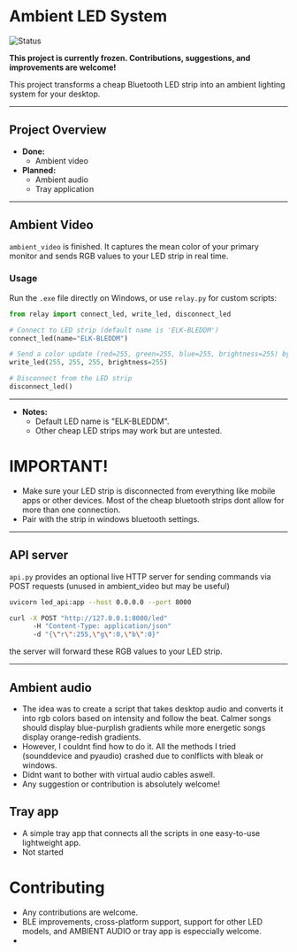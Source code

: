 # Ambient LED System

![Status](https://img.shields.io/badge/status-frozen-lightgrey)  

**This project is currently frozen. Contributions, suggestions, and improvements are welcome!**

This project transforms a cheap Bluetooth LED strip into an ambient lighting system for your desktop.

---

## Project Overview

- **Done:**  
  - Ambient video  
- **Planned:**  
  - Ambient audio  
  - Tray application  

---

## Ambient Video

`ambient_video` is finished. It captures the mean color of your primary monitor and sends RGB values to your LED strip in real time.

### Usage

Run the `.exe` file directly on Windows, or use `relay.py` for custom scripts:

```python
from relay import connect_led, write_led, disconnect_led

# Connect to LED strip (default name is 'ELK-BLEDDM')
connect_led(name="ELK-BLEDDM")

# Send a color update (red=255, green=255, blue=255, brightness=255) by default
write_led(255, 255, 255, brightness=255)

# Disconnect from the LED strip
disconnect_led()
```

---

- **Notes:**
  - Default LED name is "ELK-BLEDDM".
  - Other cheap LED strips may work but are untested.
    
# IMPORTANT!
  - Make sure your LED strip is disconnected from everything like mobile apps or other devices. Most of the cheap bluetooth strips dont allow
    for more than one connection.
  - Pair with the strip in windows bluetooth settings.
---

## API server
`api.py` provides an optional live HTTP server for sending commands via POST requests (unused in ambient_video but may be useful)

```bash
uvicorn led_api:app --host 0.0.0.0 --port 8000

curl -X POST "http://127.0.0.1:8000/led"
      -H "Content-Type: application/json"
      -d "{\"r\":255,\"g\":0,\"b\":0}"
```

the server will forward these RGB values to your LED strip.

---

## Ambient audio
  - The idea was to create a script that takes desktop audio and converts it into rgb colors based on intensity and follow the beat. Calmer songs
    should display blue-purplish gradients while more energetic songs display orange-redish gradients.
  - However, I couldnt find how to do it. All the methods I tried (sounddevice and pyaudio) crashed due to conlflicts with bleak or windows.
  - Didnt want to bother with virtual audio cables aswell.
  - Any suggestion or contribution is absolutely welcome!

## Tray app
  - A simple tray app that connects all the scripts in one easy-to-use lightweight app.
  - Not started

# Contributing
  - Any contributions are welcome.
  - BLE improvements, cross-platform support, support for other LED models, and AMBIENT AUDIO or tray app is especcially welcome.
  - 
